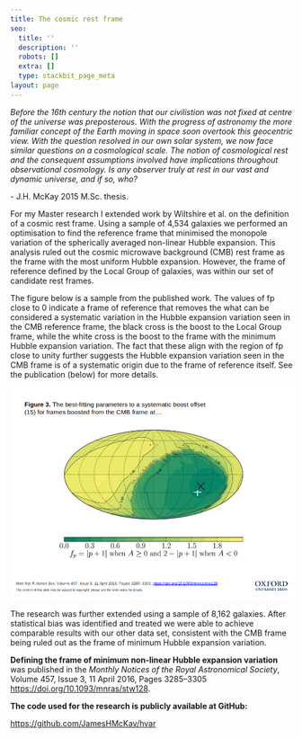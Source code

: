 ```yaml
---
title: The cosmic rest frame
seo:
  title: ''
  description: ''
  robots: []
  extra: []
  type: stackbit_page_meta
layout: page
---
```

*Before the 16th century the notion that our civilistion was not fixed at centre of the universe was preposterous. With the progress of astronomy the more familiar concept of the Earth moving in space soon overtook this geocentric view. With the question resolved in our own solar system, we now face similar questions on a cosmological scale. The notion of cosmological rest and the consequent assumptions involved have implications throughout observational cosmology. Is any observer truly at rest in our vast and dynamic universe, and if so, who?*

\- J.H. McKay 2015 M.Sc. thesis.

For my Master research I extended work by Wiltshire et al. on the definition of a cosmic rest frame. Using a sample of 4,534 galaxies we performed an optimisation to find the reference frame that minimised the monopole variation of the spherically averaged non-linear Hubble expansion. This analysis ruled out the cosmic microwave background (CMB) rest frame as the frame with the most uniform Hubble expansion. However, the frame of reference defined by the Local Group of galaxies, was within our set of candidate rest frames.

The figure below is a sample from the published work. The values of fp close to 0 indicate a frame of reference that removes the what can be considered a systematic variation in the Hubble expansion variation seen in the CMB reference frame, the black cross is the boost to the Local Group frame, while the white cross is the boost to the frame with the minimum Hubble expansion variation. The fact that these align with the region of fp close to unity further suggests the Hubble expansion variation seen in the CMB frame is of a systematic origin due to the frame of reference itself. See the publication (below) for more details.

![](/images/Figure3.png)

The research was further extended using a sample of 8,162 galaxies. After statistical bias was identified and treated we were able to achieve comparable results with our other data set, consistent with the CMB frame being ruled out as the frame of minimum Hubble expansion variation.

**Defining the frame of minimum non-linear Hubble expansion variation** was published in the *Monthly Notices of the Royal Astronomical Society*, Volume 457, Issue 3, 11 April 2016, Pages 3285–3305 <https://doi.org/10.1093/mnras/stw128>.

**The code used for the research is publicly available at GitHub:**

<https://github.com/JamesHMcKay/hvar>
